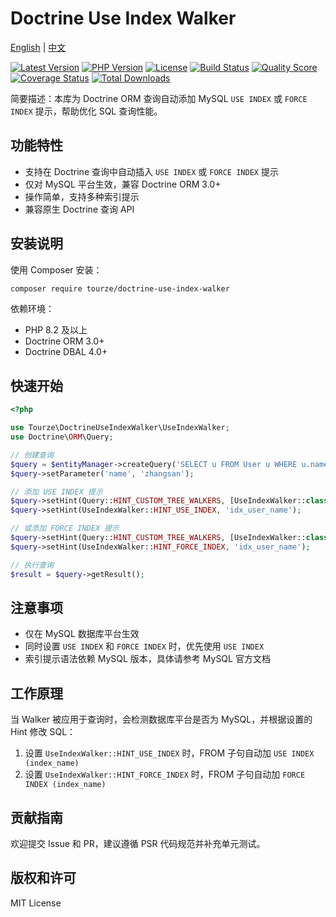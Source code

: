 # Doctrine Use Index Walker

[English](README.md) | [中文](README.zh-CN.md)

[![Latest Version](https://img.shields.io/packagist/v/tourze/doctrine-use-index-walker.svg?style=flat-square)](https://packagist.org/packages/tourze/doctrine-use-index-walker)
[![PHP Version](https://img.shields.io/packagist/php-v/tourze/doctrine-use-index-walker.svg?style=flat-square)](https://packagist.org/packages/tourze/doctrine-use-index-walker)
[![License](https://img.shields.io/packagist/l/tourze/doctrine-use-index-walker.svg?style=flat-square)](https://packagist.org/packages/tourze/doctrine-use-index-walker)
[![Build Status](https://img.shields.io/travis/tourze/doctrine-use-index-walker/master.svg?style=flat-square)](https://travis-ci.org/tourze/doctrine-use-index-walker)
[![Quality Score](https://img.shields.io/scrutinizer/g/tourze/doctrine-use-index-walker.svg?style=flat-square)](https://scrutinizer-ci.com/g/tourze/doctrine-use-index-walker)
[![Coverage Status](https://img.shields.io/coveralls/github/tourze/doctrine-use-index-walker/master.svg?style=flat-square)](https://coveralls.io/github/tourze/doctrine-use-index-walker?branch=master)
[![Total Downloads](https://img.shields.io/packagist/dt/tourze/doctrine-use-index-walker.svg?style=flat-square)](https://packagist.org/packages/tourze/doctrine-use-index-walker)

简要描述：本库为 Doctrine ORM 查询自动添加 MySQL `USE INDEX` 或 `FORCE INDEX` 提示，帮助优化 SQL 查询性能。

## 功能特性

- 支持在 Doctrine 查询中自动插入 `USE INDEX` 或 `FORCE INDEX` 提示
- 仅对 MySQL 平台生效，兼容 Doctrine ORM 3.0+
- 操作简单，支持多种索引提示
- 兼容原生 Doctrine 查询 API

## 安装说明

使用 Composer 安装：

```bash
composer require tourze/doctrine-use-index-walker
```

依赖环境：

- PHP 8.2 及以上
- Doctrine ORM 3.0+
- Doctrine DBAL 4.0+

## 快速开始

```php
<?php

use Tourze\DoctrineUseIndexWalker\UseIndexWalker;
use Doctrine\ORM\Query;

// 创建查询
$query = $entityManager->createQuery('SELECT u FROM User u WHERE u.name = :name');
$query->setParameter('name', 'zhangsan');

// 添加 USE INDEX 提示
$query->setHint(Query::HINT_CUSTOM_TREE_WALKERS, [UseIndexWalker::class]);
$query->setHint(UseIndexWalker::HINT_USE_INDEX, 'idx_user_name');

// 或添加 FORCE INDEX 提示
$query->setHint(Query::HINT_CUSTOM_TREE_WALKERS, [UseIndexWalker::class]);
$query->setHint(UseIndexWalker::HINT_FORCE_INDEX, 'idx_user_name');

// 执行查询
$result = $query->getResult();
```

## 注意事项

- 仅在 MySQL 数据库平台生效
- 同时设置 `USE INDEX` 和 `FORCE INDEX` 时，优先使用 `USE INDEX`
- 索引提示语法依赖 MySQL 版本，具体请参考 MySQL 官方文档

## 工作原理

当 Walker 被应用于查询时，会检测数据库平台是否为 MySQL，并根据设置的 Hint 修改 SQL：

1. 设置 `UseIndexWalker::HINT_USE_INDEX` 时，FROM 子句自动加 `USE INDEX (index_name)`
2. 设置 `UseIndexWalker::HINT_FORCE_INDEX` 时，FROM 子句自动加 `FORCE INDEX (index_name)`

## 贡献指南

欢迎提交 Issue 和 PR，建议遵循 PSR 代码规范并补充单元测试。

## 版权和许可

MIT License

